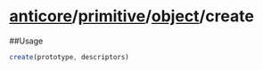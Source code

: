 # [anticore](../../../../../#reference)/[primitive](../../#reference)/[object](../#reference)/<a name="reference">create</a>

##Usage

```js
create(prototype, descriptors)
```